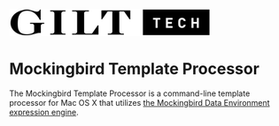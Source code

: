![Gilt Tech logo](https://raw.githubusercontent.com/gilt/Cleanroom/master/Assets/gilt-tech-logo.png)

# Mockingbird Template Processor

The Mockingbird Template Processor is a command-line template processor for Mac OS X that utilizes [the Mockingbird Data Environment expression engine](https://github.com/emaloney/MBDataEnvironment#an-introduction-to-mockingbird-expressions).


